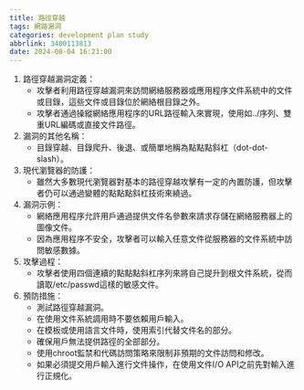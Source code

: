 ```yaml
---
title: 路徑穿越
tags: 網路漏洞
categories: development plan study
abbrlink: 3400113813
date: 2024-08-04 16:23:00
---
```

1. 路徑穿越漏洞定義：
	- 攻擊者利用路徑穿越漏洞來訪問網絡服務器或應用程序文件系統中的文件或目錄，這些文件或目錄位於網絡根目錄之外。
	- 攻擊者通過操縱網絡應用程序的URL路徑輸入來實現，使用如../序列、雙重URL編碼或直接文件路徑。
2. 漏洞的其他名稱：
	- 目錄穿越、目錄爬升、後退、或簡單地稱為點點點斜杠（dot-dot-slash）。
3. 現代瀏覽器的防護：
	- 雖然大多數現代瀏覽器對基本的路徑穿越攻擊有一定的內置防護，但攻擊者仍可以通過變體的點點點斜杠技術來繞過。
4. 漏洞示例：
	- 網絡應用程序允許用戶通過提供文件名參數來請求存儲在網絡服務器上的圖像文件。
	- 因為應用程序不安全，攻擊者可以輸入任意文件從服務器的文件系統中訪問敏感數據。
5. 攻擊過程：
	- 攻擊者使用四個連續的點點點斜杠序列來將自己提升到根文件系統，從而讀取/etc/passwd這樣的敏感文件。
6. 預防措施：
	- 測試路徑穿越漏洞。
	- 在使用文件系統調用時不要依賴用戶輸入。
	- 在模板或使用語言文件時，使用索引代替文件名的部分。
	- 確保用戶無法提供路徑的全部部分。
	- 使用chroot監禁和代碼訪問策略來限制非預期的文件訪問和修改。
	- 如果必須提交用戶輸入進行文件操作，在使用文件I/O API之前先對輸入進行正規化。